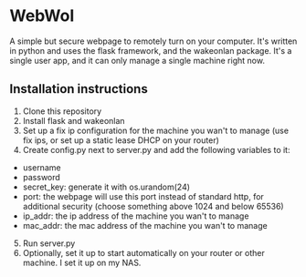 # WebWol
A simple but secure webpage to remotely turn on your computer. It's written in python and uses the flask framework, and the wakeonlan package.
It's a single user app, and it can only manage a single machine right now.

## Installation instructions
1. Clone this repository
2. Install flask and wakeonlan
3. Set up a fix ip configuration for the machine you wan't to manage (use fix ips, or set up a static lease DHCP on your router)
4. Create config.py next to server.py and add the following variables to it:
  * username
  * password
  * secret_key: generate it with os.urandom(24)
  * port: the webpage will use this port instead of standard http, for additional security (choose something above 1024 and below 65536)
  * ip_addr: the ip address of the machine you wan't to manage
  * mac_addr: the mac address of the machine you wan't to manage
5. Run server.py
6. Optionally, set it up to start automatically on your router or other machine. I set it up on my NAS.
